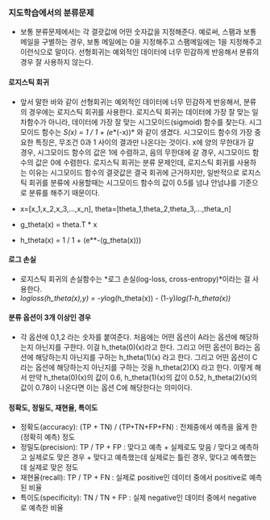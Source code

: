 ### 지도학습에서의 분류문제
- 보통 분류문제에서는 각 결괏값에 어떤 숫자값을 지정해준다. 예로써, 스팸과 보통메일을 구별하는 경우, 보통 메일에는 0을 지정해주고 스팸메일에는 1을 지정해주고 이런식으로 말이다. 선형회귀는 예외적인 데이터에 너무 민감하게 반응해서 분류의 경우 잘 사용하지 않는다.

#### 로지스틱 회귀
- 앞서 말한 바와 같이 선형회귀는 예외적인 데이터에 너무 민감하게 반응해서, 분류의 경우에는 로지스틱 회귀를 사용한다. 로지스틱 회귀는 데이터에 가장 잘 맞는 일차함수가 아니라, 데이터에 가장 잘 맞는 시그모이드(sigmoid) 함수를 찾는다. 시그모이드 함수는 *S(x) = 1 / 1 + (e**(-x))* 와 같이 생겼다. 시그모이드 함수의 가장 중요한 특징은, 무조건 0과 1 사이의 결과만 나온다는 것이다. x에 양의 무한대가 갈 경우, 시그모이드 함수의 값은 1에 수렴하고, 음의 무한대에 갈 경우, 시그모이드 함수의 값은 0에 수렴한다. 로지스틱 회귀는 분류 문제인데, 로지스틱 회귀를 사용하는 이유는 시그모이드 함수의 결괏값은 결국 회귀에 근거하지만, 일반적으로 로지스틱 회귀를 분류에 사용할때는 시그모이드 함수의 값이 0.5를 넘냐 안넘냐를 기준으로 분류를 해주기 때문이다.

- x=[x_1,x_2,x_3,...,x_n], theta=[theta_1,theta_2,theta_3,...,theta_n] 

- g_theta(x) = theta.T * x

- h_theta(x) = 1 / 1 + (e**-(g_theta(x)))

#### 로그 손실
- 로지스틱 회귀의 손실함수는 *로그 손실(log-loss, cross-entropy)*이라는 걸 사용한다. 
- *logloss(h_theta(x),y) = -y*log(h_theta(x)) - (1-y)*log(1-h_theta(x))*

#### 분류 옵션이 3개 이상인 경우
- 각 옵션에 0,1,2 라는 숫자를 붙여준다. 처음에는 어떤 옵션이 A라는 옵션에 해당하는지 아닌지를 구한다. 이걸 h_theta(0)(x)라고 한다. 그리고 어떤 옵션이 B라는 옵션에 해당하는지 아닌지를 구하는 h_theta(1)(x) 라고 한다. 그리고 어떤 옵션이 C라는 옵션에 해당하는지 아닌지를 구하는 것을 h_theta(2)(X) 라고 한다. 이렇게 해서 만약 h_theta(0)(x)의 값이 0.6, h_theta(1)(x)의 값이 0.52, h_theta(2)(x)의 값이 0.78이 나온다면 이는 옵션 C에 해당한다는 의미이다.

#### 정확도, 정밀도, 재현율, 특이도
- 정확도(accuracy): (TP + TN) / (TP+TN+FP+FN) : 전체중에서 예측을 옳게 한(정확히 예측) 정도
- 정밀도(precision): TP / TP + FP : 맞다고 예측 + 실제로도 맞음 / 맞다고 예측하고 실제로도 맞은 경우 + 맞다고 예측했는데 실제로는 틀린 경우, 맞다고 예측했는데 실제로 맞은 정도
- 재현율(recall): TP / TP + FN : 실제로 positive인 데이터 중에서 positive로 예측된 비율
- 특이도(specificity): TN / TN + FP : 실제 negative인 데이터 중에서 negative로 예측한 비율